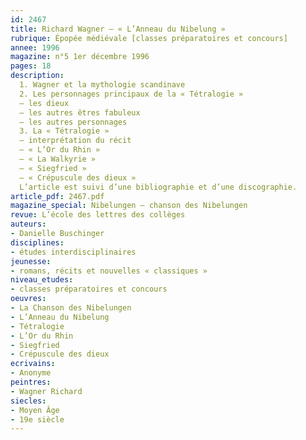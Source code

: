 ```yaml
---
id: 2467
title: Richard Wagner – « L’Anneau du Nibelung »
rubrique: Épopée médiévale [classes préparatoires et concours] 
annee: 1996
magazine: n°5 1er décembre 1996
pages: 18
description: 
  1. Wagner et la mythologie scandinave
  2. Les personnages principaux de la « Tétralogie »
  – les dieux
  – les autres êtres fabuleux
  – les autres personnages
  3. La « Tétralogie »
  – interprétation du récit
  – « L’Or du Rhin »
  – « La Walkyrie »
  – « Siegfried »
  – « Crépuscule des dieux »
  L’article est suivi d’une bibliographie et d’une discographie.
article_pdf: 2467.pdf
magazine_special: Nibelungen – chanson des Nibelungen
revue: L’école des lettres des collèges
auteurs:
- Danielle Buschinger
disciplines:
- études interdisciplinaires
jeunesse:
- romans, récits et nouvelles « classiques »
niveau_etudes:
- classes préparatoires et concours
oeuvres:
- La Chanson des Nibelungen
- L’Anneau du Nibelung
- Tétralogie
- L’Or du Rhin
- Siegfried
- Crépuscule des dieux
ecrivains:
- Anonyme
peintres:
- Wagner Richard
siecles:
- Moyen Âge
- 19e siècle
---
```

